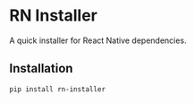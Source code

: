 # RN Installer  
A quick installer for React Native dependencies.  

## Installation  
```bash
pip install rn-installer